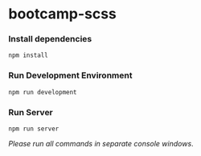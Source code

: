 # bootcamp-scss

### Install dependencies

`npm install`

### Run Development Environment

`npm run development`

### Run Server


`npm run server`

*Please run all commands in separate console windows*.

